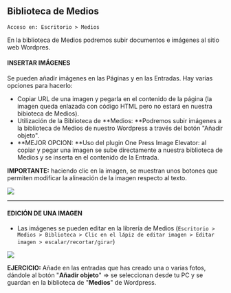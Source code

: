 ## Biblioteca de Medios

```
Acceso en: Escritorio > Medios
```

En la biblioteca de Medios podremos subir documentos e imágenes al sitio web Wordpres.

#### INSERTAR IMÁGENES

Se pueden añadir imágenes en las Páginas y en las Entradas. Hay varias opciones para hacerlo:

* Copiar URL de una imagen y pegarla en el contenido de la página \(la imagen queda enlazada con código HTML pero no estará en nuestra bibioteca de Medios\).
* Utilización de la Biblioteca de **Medios: **Podremos subir imágenes a la biblioteca de Medios de nuestro Wordpress a través del botón "Añadir objeto".
* **MEJOR OPCION: **Uso del plugin One Press Image Elevator: al copiar y pegar una imagen se sube directamente a nuestra biblioteca de Medios y se inserta en el contenido de la Entrada.

**IMPORTANTE:** haciendo clic en la imagen, se muestran unos botones que permiten modificar la alineación de la imagen respecto al texto.

![](https://catedu.gitbooks.io/atrevete-con-wordpress/content/assets/insertar_imagen.png)

---

#### EDICIÓN DE UNA IMAGEN

* Las imágenes se pueden editar en la librería de Medios \(`Escritorio > Medios > Biblioteca > Clic en el lápiz de editar imagen > Editar imagen > escalar/recortar/girar`\)

![](https://catedu.gitbooks.io/atrevete-con-wordpress/content/assets/medios.png)

**EJERCICIO:** Añade en las entradas que has creado una o varias fotos, dándole al botón "**Añadir objeto**" =&gt; se seleccionan desde tu PC y se guardan en la biblioteca de "**Medios**" de Wordpress.

